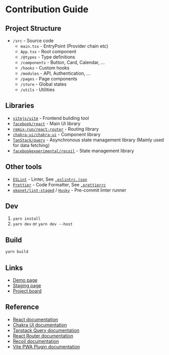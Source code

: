 # Contribution Guide

## Project Structure

- `/src` - Source code
  - `main.tsx` - EntryPoint (Provider chain etc)
  - `App.tsx` - Root component
  - `/@types` - Type definitions
  - `/components` - Button, Card, Calendar, ...
  - `/hooks` - Custom hooks
  - `/modules` - API, Authentication, ...
  - `/pages` - Page components
  - `/store` - Global states
  - `/utils` - Utilities

## Libraries

- [`vitejs/vite`](https://vitejs.dev/) - Frontend buliding tool
- [`facebook/react`](https://reactjs.org/) - Main UI library
- [`remix-run/react-router`](https://reactrouter.com/en/v6.3.0) - Routing library
- [`chakra-ui/chakra-ui`](https://chakra-ui.com/) - Component library
- [`TanStack/query`](https://tanstack.com/query/v4) - Asynchronous state management library (Mainly used for data fetching)
- [`facebookexperimental/recoil`](https://recoiljs.org/) - State management library

## Other tools

- [`ESLint`](https://eslint.org/) - Linter, See [`.eslintrc.json`](https://github.com/Hato-org/Hato/blob/master/.eslintrc.json)
- [`Prettier`](https://prettier.io/) - Code Formatter, See [`.prettierrc`](https://github.com/Hato-org/Hato/blob/master/.prettierrc)
- [`okonet/lint-staged`](https://github.com/okonet/lint-staged) / [`Husky`](https://typicode.github.io/husky/) - Pre-commit linter runner

## Dev

1. `yarn install`
1. `yarn dev` or `yarn dev --host`

## Build

```bash
yarn build
```

## Links

- [Demo page](https://demo.hato.cf/)
- [Staging page](https://staging.hato.cf/)
- [Project board](https://github.com/orgs/Hato-org/projects/1)

## Reference

- [React documentation](https://reactjs.org/)
- [Chakra UI documentation](https://chakra-ui.com/)
- [Tanstack Query documentation](https://tanstack.com/query/v4)
- [React Router documentation](https://reactrouter.com/en/v6.3.0)
- [Recoil documentation](https://recoiljs.org/)
- [Vite PWA Plugin documentation](https://vite-plugin-pwa.netlify.app/)
